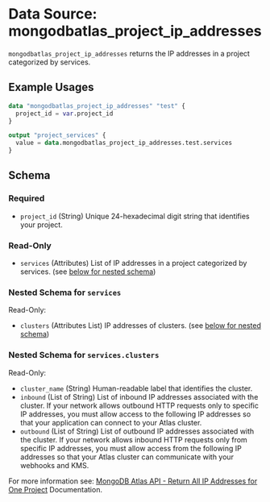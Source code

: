 # Data Source: mongodbatlas_project_ip_addresses

`mongodbatlas_project_ip_addresses` returns the IP addresses in a project categorized by services.

## Example Usages
```terraform
data "mongodbatlas_project_ip_addresses" "test" {
  project_id = var.project_id
}

output "project_services" {
  value = data.mongodbatlas_project_ip_addresses.test.services
}
```

<!-- schema generated by tfplugindocs -->
## Schema

### Required

- `project_id` (String) Unique 24-hexadecimal digit string that identifies your project.

### Read-Only

- `services` (Attributes) List of IP addresses in a project categorized by services. (see [below for nested schema](#nestedatt--services))

<a id="nestedatt--services"></a>
### Nested Schema for `services`

Read-Only:

- `clusters` (Attributes List) IP addresses of clusters. (see [below for nested schema](#nestedatt--services--clusters))

<a id="nestedatt--services--clusters"></a>
### Nested Schema for `services.clusters`

Read-Only:

- `cluster_name` (String) Human-readable label that identifies the cluster.
- `inbound` (List of String) List of inbound IP addresses associated with the cluster. If your network allows outbound HTTP requests only to specific IP addresses, you must allow access to the following IP addresses so that your application can connect to your Atlas cluster.
- `outbound` (List of String) List of outbound IP addresses associated with the cluster. If your network allows inbound HTTP requests only from specific IP addresses, you must allow access from the following IP addresses so that your Atlas cluster can communicate with your webhooks and KMS.

For more information see: [MongoDB Atlas API - Return All IP Addresses for One Project](https://www.mongodb.com/docs/atlas/reference/api-resources-spec/v2/#tag/Projects/operation/returnAllIPAddresses) Documentation.
